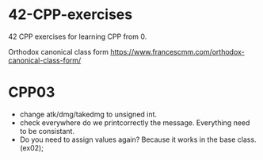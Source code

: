 # 42-CPP-exercises
42 CPP exercises for learning CPP from 0.

Orthodox canonical class form
https://www.francescmm.com/orthodox-canonical-class-form/


# CPP03

* change atk/dmg/takedmg to unsigned int.
* check everywhere do we printcorrectly the message. Everything need to be consistant.
* Do you need to assign values again? Because it works in the base class. (ex02);
